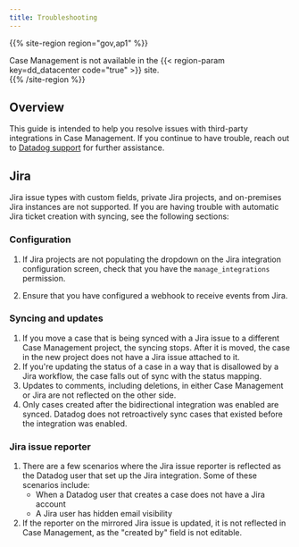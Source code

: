 ```yaml
---
title: Troubleshooting
---
```


{{% site-region region="gov,ap1" %}}
<div class="alert alert-warning">
Case Management is not available in the {{< region-param key=dd_datacenter code="true" >}} site.
</div>
{{% /site-region %}}

## Overview

This guide is intended to help you resolve issues with third-party integrations in Case Management. If you continue to have trouble, reach out to [Datadog support][1] for further assistance.

## Jira

Jira issue types with custom fields, private Jira projects, and on-premises Jira instances are not supported. If you are having trouble with automatic Jira ticket creation with syncing, see the following sections:

### Configuration

1. If Jira projects are not populating the dropdown on the Jira integration configuration screen, check that you have the `manage_integrations` permission. 

1. Ensure that you have configured a webhook to receive events from Jira.

### Syncing and updates

1. If you move a case that is being synced with a Jira issue to a different Case Management project, the syncing stops. After it is moved, the case in the new project does not have a Jira issue attached to it. 
1. If you're updating the status of a case in a way that is disallowed by a Jira workflow, the case falls out of sync with the status mapping. 
1. Updates to comments, including deletions, in either Case Management or Jira are not reflected on the other side. 
1. Only cases created after the bidirectional integration was enabled are synced. Datadog does not retroactively sync cases that existed before the integration was enabled. 

### Jira issue reporter

1. There are a few scenarios where the Jira issue reporter is reflected as the Datadog user that set up the Jira integration. Some of these scenarios include:
    - When a Datadog user that creates a case does not have a Jira account
    - A Jira user has hidden email visibility
1. If the reporter on the mirrored Jira issue is updated, it is not reflected in Case Management, as the "created by" field is not editable. 



[1]: https://docs.datadoghq.com/ja/help/
